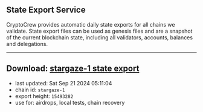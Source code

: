 ## State Export Service
CryptoCrew provides automatic daily state exports for all chains we validate. State export files can be used as genesis files and are a snapshot of the current blockchain state, including all validators, accounts, balances and delegations.

---
**Download: [stargaze-1 state export](https://dl-eu2.ccvalidators.com/SERVICE/stargaze/stargaze-1_export_15493282.json)**
---

- last updated: Sat Sep 21 2024 05:11:04
- chain id: `stargaze-1`
- export height: `15493282`
- use for: airdrops, local tests, chain recovery
